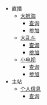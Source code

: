 - 直播
  - [大航海](bili_live/guard/README.md)
    - [查询](bili_live/guard/check.md)
    - [参加](bili_live/guard/join.md)
  - [大乱斗](bili_live/pk/README.md)
    - [查询](bili_live/pk/check.md)
    - [参加](bili_live/pk/join.md)
  - [小电视](bili_live/tv/README.md)
    - [查询](bili_live/tv/check.md)
    - [参加](bili_live/tv/join.md)
- 主站
  - [个人信息](bili_main/info/README.md)
    - [查询](bili_main/info/check.md)
    